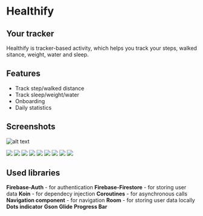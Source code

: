 # Healthify
## Your tracker

Healthify is tracker-based activity, which helps you track your steps, walked sitance, weight, water and sleep.

## Features

- Track step/walked distance
- Track sleep/weight/water
- Onboarding
- Daily statistics

## Screenshots


<img src="/screenshots/sign in.png" alt="alt text" width="whatever" height="whatever">

![](/screenshots/sign_up.png?raw=true)
![](screenshots/onboarding_firstname.png?raw=true)
![](screenshots/onboarding_lastname.png?raw=true)
![](screenshots/onboarding_Age.png?raw=true)
![](screenshots/onboarding_height.png?raw=true)
![](screenshots/onboarding_weight.png?raw=true)
![](screenshots/onboarding_target_weight.png?raw=true)
![](screenshots/dashboard.png?raw=true)
![](screenshots/profile.png?raw=true)


## Used libraries
**Firebase-Auth** - for authentication
**Firebase-Firestore**  - for storing user data
**Koin** - for dependecy injection
**Coroutines** - for asynchronous calls
**Navigation component** - for navigation
**Room** - for storing user data locally
**Dots indicator** 
**Gson**
**Glide** 
**Progress Bar**
